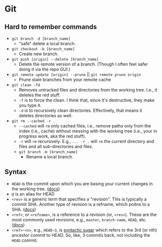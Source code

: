 # Git

## Hard to remember commands

- `git branch -d [branch_name]`
  - "safe" delete a local branch.
- `git checkout -b [branch_name]`
  - Create new branch.
- `git push [origin] --delete [branch_name]`
  - Delete the remote version of a branch. \(Though I often feel safer doing it via the repo GUI.\)
- `git remote update [origin] --prune` || `git remote prune origin`
  - Prune stale branches from your remote cache
- `git clean -fd`
  - Removes untracked files and directories from the working tree. I.e., it deletes the red stuff.
  - `-f` is to force the clean. I think that, since it's destructive, they make you type it.
  - `-d` is to recursively clean directories. Effectively, that means it deletes directories as well.
- `git rm --cached -r .`
  - `--cached` will `rm` only cached files, i.e., remove paths only from the index \(i.e., cache\) without messing with the working tree \(i.e., your in progress work, aka the red stuff\).
  - `-r` will `rm` recursively. E.g., `... -r .` will `rm` the current directory and files and all sub-directories and files.
  - `git branch -m [branch_name]`
    - Rename a local branch.

## Syntax

- `HEAD` is the commit upon which you are basing your current changes in the working tree. \([docs](https://git-scm.com/docs/git-rev-parse#Documentation/git-rev-parse.txt-emltrefnamegtemegemmasterememheadsmasterememrefsheadsmasterem)\)
- `@` is an alias for HEAD
- `<rev>` is a generic term that specifies a "revision". This is typically a commit SHA. Another type of revision is a refname, which poitns to a SHA. \([docs](https://git-scm.com/docs/git-rev-parse#_specifying_revisions)\)
- `<ref>`, or `<refname>`, is a reference to a revision \(or, `<rev>`\). These are the most commonly used revisions, e.g., `master`, `branch-name`, `HEAD`, etc. \([docs](https://git-scm.com/docs/git-rev-parse#Documentation/git-rev-parse.txt-emltrefnamegtemegemmasterememheadsmasterememrefsheadsmasterem)\)
- `<ref>~<n>`, e.g., `HEAD~3`, is [syntactic sugar](https://git-scm.com/docs/git-rev-parse#Documentation/git-rev-parse.txt-emltrevgtltngtemegemHEADmaster3em) which refers to the 3rd \(or nth\) ancestor commit to HEAD. So, like, 3 commits back, not including the `HEAD` commit.
